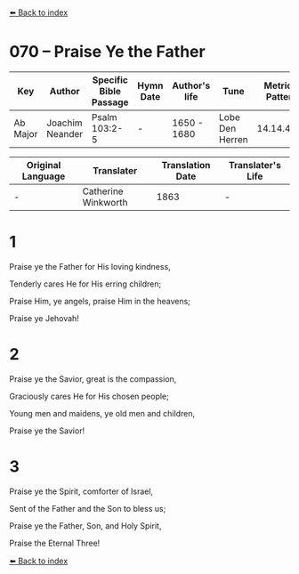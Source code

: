 [⬅️ Back to index](../README.md)

# 070 – Praise Ye the Father

Key | Author   | Specific Bible Passage     |Hymn Date |Author's life |Tune |Metrical Pattern   |Composer/Source                                                                                        
-- | --------- | ---------------------------|----------|--------------|-----|-------------------|-------------   
Ab Major  | Joachim Neander      | Psalm 103:2-5 | -  | 1650 - 1680 | Lobe Den Herren | 14.14.4.7.8 | Chorale Book for England, 1863 

Original Language | Translater | Translation Date   | Translater's Life     
----------------- | --------- | --------------------|-------------   
\-  | Catherine Winkworth      | 1863 | -  | 1827 - 1878 



# 1

Praise ye the Father for His loving kindness,

Tenderly cares He for His erring children;

Praise Him, ye angels, praise Him in the heavens;

Praise ye Jehovah!



# 2

Praise ye the Savior, great is the compassion,

Graciously cares He for His chosen people;

Young men and maidens, ye old men and children,

Praise ye the Savior!



# 3

Praise ye the Spirit, comforter of Israel,

Sent of the Father and the Son to bless us;

Praise ye the Father, Son, and Holy Spirit,

Praise the Eternal Three!

[⬅️ Back to index](../README.md)
